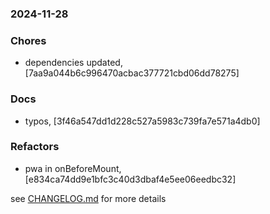 ### 2024-11-28

### Chores
+ dependencies updated, [7aa9a044b6c996470acbac377721cbd06dd78275]

### Docs
+ typos, [3f46a547dd1d228c527a5983c739fa7e571a4db0]

### Refactors
+ pwa in onBeforeMount, [e834ca74dd9e1bfc3c40d3dbaf4e5ee06eedbc32]

see <a href='https://github.com/mrjackwills/mealpedant_vue/blob/main/CHANGELOG.md'>CHANGELOG.md</a> for more details
